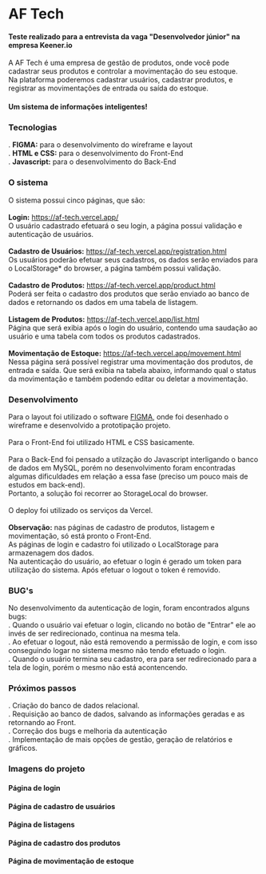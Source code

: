 # AF Tech

#### Teste realizado para a entrevista da vaga "Desenvolvedor júnior" na empresa Keener.io

A AF Tech é uma empresa de gestão de produtos, onde você pode cadastrar seus produtos e controlar a movimentação do seu estoque.
<br>
Na plataforma poderemos cadastrar usuários, cadastrar produtos, e registrar as movimentações de entrada ou saída do estoque.

#### Um sistema de informações inteligentes!

### Tecnologias

&#46; <strong>FIGMA:</strong> para o desenvolvimento do wireframe e layout
<br>
&#46; <strong>HTML e CSS:</strong> para  o desenvolvimento do Front-End
<br>
&#46; <strong>Javascript:</strong> para o desenvolvimento do Back-End

### O sistema

O sistema possui cinco páginas, que são:
<br>
<br>
<strong>Login:</strong> <a>https://af-tech.vercel.app/</a>
<br>
O usuário cadastrado efetuará o seu login, a página possui validação e autenticação de usuários.
<br>
<br>
<strong>Cadastro de Usuários:</strong> <a>https://af-tech.vercel.app/registration.html</a>
<br>
Os usuários poderão efetuar seus cadastros, os dados serão enviados para o LocalStorage* do browser, a página também possui validação.
<br>
<br>
<strong>Cadastro de Produtos:</strong> <a>https://af-tech.vercel.app/product.html</a>
<br>
Poderá ser feita o cadastro dos produtos que serão enviado ao banco de dados e retornando os dados em uma tabela de listagem.
<br>
<br>
<strong>Listagem de Produtos:</strong> <a>https://af-tech.vercel.app/list.html</a>
<br>
Página que será exibia após o login do usuário, contendo uma saudação ao usuário e uma tabela com todos os produtos cadastrados.
<br>
<br>
<strong>Movimentação de Estoque:</strong> <a>https://af-tech.vercel.app/movement.html</a>
<br>
Nessa página será possível registrar uma movimentação dos produtos, de entrada e saída. Que será exibia na tabela abaixo, informando qual o status da movimentação e também podendo editar ou deletar a movimentação.

### Desenvolvimento
Para o layout foi utilizado o software <a href="https://www.figma.com/file/o0NQsHuA2EKTzNKfifqrY5/AF-Tech---teste-de-entrevista?node-id=0%3A1">FIGMA</a>, onde foi desenhado o wireframe e desenvolvido a prototipação projeto.
<br>
<br>
Para o Front-End foi utilizado HTML e CSS basicamente.
<br>
<br>
Para o Back-End foi pensado a utilzação do Javascript interligando o banco de dados em MySQL, porém no desenvolvimento foram encontradas algumas dificuldades em relação a essa fase (preciso um pouco mais de estudos em back-end).
<br>
Portanto, a solução foi recorrer ao StorageLocal do browser.
<br>
<br>
O deploy foi utilizado os serviços da Vercel.
<br>
<br>
<strong>Observação:</strong> nas páginas de cadastro de produtos, listagem e movimentação, só está pronto o Front-End.
<br> 
As páginas de login e cadastro foi utilizado o LocalStorage para armazenagem dos dados.
<br>
Na autenticação do usuário, ao efetuar o login é gerado um token para utilização do sistema. Após efetuar o logout o token é removido.

### BUG's
No desenvolvimento da autenticação de login, foram encontrados alguns bugs:
<br>
&#46; Quando o usuário vai efetuar o login, clicando no botão de "Entrar" ele ao invés de ser redirecionado, continua na mesma tela.
<br>
&#46; Ao efetuar o logout, não está removendo a permissão de login, e com isso conseguindo logar no sistema mesmo não tendo efetuado o login.
<br>
&#46; Quando o usuário termina seu cadastro, era para ser redirecionado para a tela de login, porém o mesmo não está acontencendo.

### Próximos passos
&#46; Criação do banco de dados relacional.
<br>
&#46; Requisição ao banco de dados, salvando as informações geradas e as retornando ao Front.
<br>
&#46; Correção dos bugs e melhoria da autenticação
<br>
&#46; Implementação de mais opções de gestão, geração de relatórios e gráficos.

### Imagens do projeto

#### Página de login

#### Página de cadastro de usuários

#### Página de listagens

#### Página de cadastro dos produtos

#### Página de movimentação de estoque


